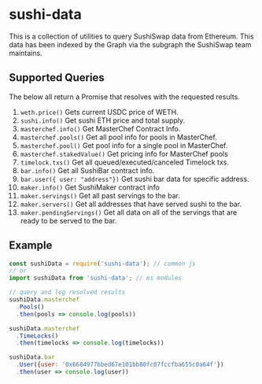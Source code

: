 # sushi-data

This is a collection of utilities to query SushiSwap data from Ethereum. This
data has been indexed by the Graph via the subgraph the SushiSwap team maintains.

## Supported Queries

The below all return a Promise that resolves with the requested results.

1. `weth.price()` Gets current USDC price of WETH.
2. `sushi.info()` Get sushi ETH price and total supply.
3. `masterchef.info()` Get MasterChef Contract Info.
4. `masterchef.pools()` Get all pool info for pools in MasterChef.
5. `masterchef.pool()` Get pool info for a single pool in MasterChef.
6. `masterchef.stakedValue()` Get pricing info for MasterChef pools
7. `timelock.txs()` Get all queued/executed/canceled Timelock txs.
8. `bar.info()` Get all SushiBar contract info.
9. `bar.user({ user: "address"})` Get sushi bar data for specific address.
10. `maker.info()` Get SushiMaker contract info
11. `maker.servings()` Get all past servings to the bar.
12. `maker.servers()` Get all addresses that have served sushi to the bar.
13. `maker.pendingServings()` Get all data on all of the servings that are ready to be served to the bar.

## Example

```javascript
const sushiData = require('sushi-data'); // common js
// or
import sushiData from 'sushi-data'; // es modules

// query and log resolved results
sushiData.masterchef
  .Pools()
  .then(pools => console.log(pools))

sushiData.masterchef
  .TimeLocks()
  .then(timelocks => console.log(timelocks))

sushiData.bar
  .User({user: '0x6684977bbed67e101bb80fc07fccfba655c0a64f'})
  .then(user => console.log(user))
```
